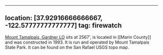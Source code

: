 
---
location: [37.92916666666667, -122.57777777777777]
tag: firewatch
---

[Mount Tamalpais, Gardner LO](http://www.peakbagging.com/CALookoutPhotos/Tamalpais.html) sits at 2567', is located in [[Marin County]] and was constructed in 1993. It is run and operated by Mount Tamalpais State Park. It can be found on the San Rafael USGS topo map.
